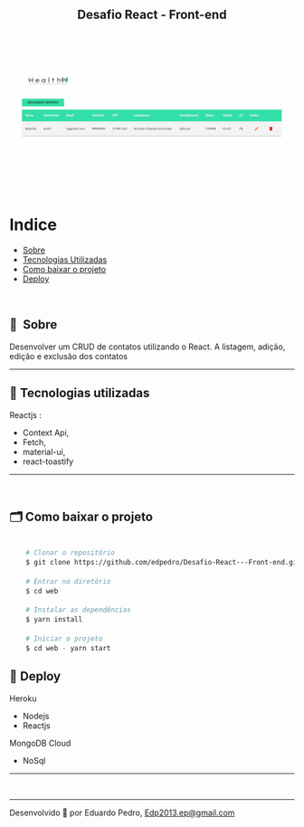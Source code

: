 <h2 align="center">
  Desafio React - Front-end 
</h2>
<br>
<h1 align="center">
    <img src="./src/assets/video.gif">
</h1>

# Indice

- [Sobre](#-sobre)
- [Tecnologias Utilizadas](#-tecnologias-utilizadas)
- [Como baixar o projeto](#-como-baixar-o-projeto)
- [Deploy](#-deploy)

<br>

## 🔖&nbsp; Sobre

Desenvolver um CRUD de contatos utilizando o React. A listagem, adição, edição e
exclusão dos contatos

---

## 🚀 Tecnologias utilizadas

Reactjs :

- Context Api,
- Fetch,
- material-ui,
- react-toastify

---

<br>

## 🗂 Como baixar o projeto

```bash

    # Clonar o repositório
    $ git clone https://github.com/edpedro/Desafio-React---Front-end.git

    # Entrar no diretório
    $ cd web

    # Instalar as dependências
    $ yarn install

    # Iniciar o projeto
    $ cd web - yarn start

```

## 🚧 Deploy

Heroku

- Nodejs
- Reactjs

MongoDB Cloud

- NoSql

---

<br>

---

Desenvolvido 💜 por Eduardo Pedro, Edp2013.ep@gmail.com
